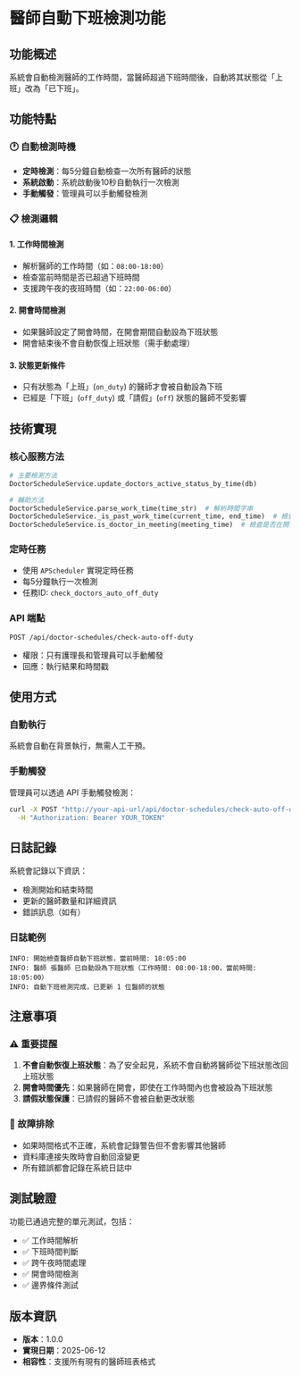 # 醫師自動下班檢測功能

## 功能概述

系統會自動檢測醫師的工作時間，當醫師超過下班時間後，自動將其狀態從「上班」改為「已下班」。

## 功能特點

### 🕐 自動檢測時機
- **定時檢測**：每5分鐘自動檢查一次所有醫師的狀態
- **系統啟動**：系統啟動後10秒自動執行一次檢測
- **手動觸發**：管理員可以手動觸發檢測

### 📋 檢測邏輯

#### 1. 工作時間檢測
- 解析醫師的工作時間（如：`08:00-18:00`）
- 檢查當前時間是否已超過下班時間
- 支援跨午夜的夜班時間（如：`22:00-06:00`）

#### 2. 開會時間檢測
- 如果醫師設定了開會時間，在開會期間自動設為下班狀態
- 開會結束後不會自動恢復上班狀態（需手動處理）

#### 3. 狀態更新條件
- 只有狀態為「上班」(`on_duty`) 的醫師才會被自動設為下班
- 已經是「下班」(`off_duty`) 或「請假」(`off`) 狀態的醫師不受影響

## 技術實現

### 核心服務方法
```python
# 主要檢測方法
DoctorScheduleService.update_doctors_active_status_by_time(db)

# 輔助方法
DoctorScheduleService.parse_work_time(time_str)  # 解析時間字串
DoctorScheduleService._is_past_work_time(current_time, end_time)  # 檢查是否過了下班時間
DoctorScheduleService.is_doctor_in_meeting(meeting_time)  # 檢查是否在開會
```

### 定時任務
- 使用 `APScheduler` 實現定時任務
- 每5分鐘執行一次檢測
- 任務ID: `check_doctors_auto_off_duty`

### API 端點
```
POST /api/doctor-schedules/check-auto-off-duty
```
- 權限：只有護理長和管理員可以手動觸發
- 回應：執行結果和時間戳

## 使用方式

### 自動執行
系統會自動在背景執行，無需人工干預。

### 手動觸發
管理員可以透過 API 手動觸發檢測：

```bash
curl -X POST "http://your-api-url/api/doctor-schedules/check-auto-off-duty" \
  -H "Authorization: Bearer YOUR_TOKEN"
```

## 日誌記錄

系統會記錄以下資訊：
- 檢測開始和結束時間
- 更新的醫師數量和詳細資訊
- 錯誤訊息（如有）

### 日誌範例
```
INFO: 開始檢查醫師自動下班狀態，當前時間: 18:05:00
INFO: 醫師 張醫師 已自動設為下班狀態（工作時間: 08:00-18:00，當前時間: 18:05:00）
INFO: 自動下班檢測完成，已更新 1 位醫師的狀態
```

## 注意事項

### ⚠️ 重要提醒
1. **不會自動恢復上班狀態**：為了安全起見，系統不會自動將醫師從下班狀態改回上班狀態
2. **開會時間優先**：如果醫師在開會，即使在工作時間內也會被設為下班狀態
3. **請假狀態保護**：已請假的醫師不會被自動更改狀態

### 🔧 故障排除
- 如果時間格式不正確，系統會記錄警告但不會影響其他醫師
- 資料庫連接失敗時會自動回滾變更
- 所有錯誤都會記錄在系統日誌中

## 測試驗證

功能已通過完整的單元測試，包括：
- ✅ 工作時間解析
- ✅ 下班時間判斷
- ✅ 跨午夜時間處理
- ✅ 開會時間檢測
- ✅ 邊界條件測試

## 版本資訊

- **版本**：1.0.0
- **實現日期**：2025-06-12
- **相容性**：支援所有現有的醫師班表格式 